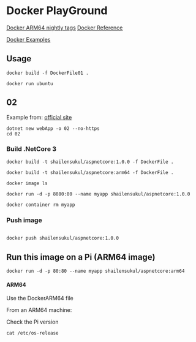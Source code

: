 # Docker PlayGround

[Docker ARM64 nightly tags](https://hub.docker.com/_/microsoft-dotnet-core-nightly-sdk/)
[Docker Reference](https://docs.docker.com/v17.09/engine/reference/builder)

[Docker Examples](https://docs.docker.com/v17.09/engine/examples/)

## Usage

```
docker build -f DockerFile01 .

```

```
docker run ubuntu
```

## 02
Example from: [official site](https://github.com/dotnet/dotnet-docker/tree/master/samples/aspnetapp)
```
dotnet new webApp -o 02 --no-https
cd 02
```

### Build .NetCore 3

```
docker build -t shailensukul/aspnetcore:1.0.0 -f DockerFile .

docker build -t shailensukul/aspnetcore:arm64 -f DockerFile .

docker image ls

docker run -d -p 8080:80 --name myapp shailensukul/aspnetcore:1.0.0

docker container rm myapp
```

### Push image

```

docker push shailensukul/aspnetcore:1.0.0
```

## Run this image on a Pi (ARM64 image)

```
docker run -d -p 80:80 --name myapp shailensukul/aspnetcore:arm64
```

#### ARM64

Use the DockerARM64 file

From an ARM64 machine:

Check the Pi version
```
cat /etc/os-release
```